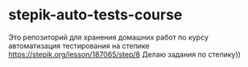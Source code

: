 # stepik-auto-tests-course
Это репозиторий для хранения домашних работ по курсу автоматизация тестирования на степике https://stepik.org/lesson/187065/step/8
Делаю задания по степику))
